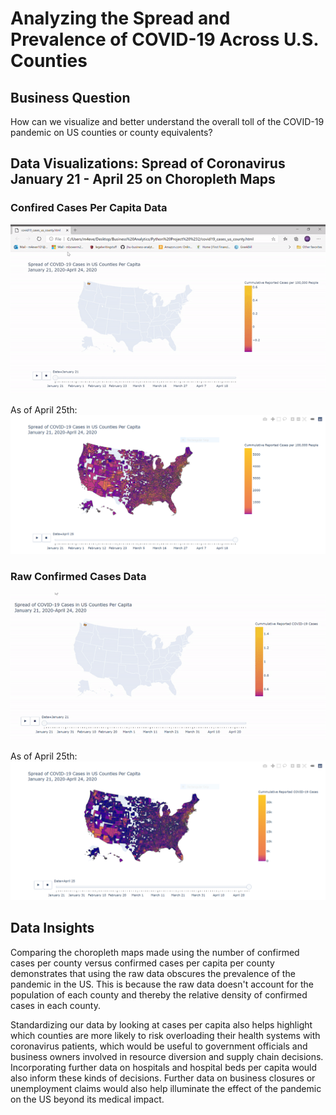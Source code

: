 # Analyzing the Spread and Prevalence of COVID-19 Across U.S. Counties

## Business Question
How can we visualize and better understand the overall toll of the COVID-19 pandemic on US counties or county equivalents?

## Data Visualizations: Spread of Coronavirus January 21 - April 25 on Choropleth Maps
### Confired Cases Per Capita Data
![](Images/covid19_cases_us_county.gif)

As of April 25th:
![](Images/covid19_cases_us_county.PNG)

### Raw Confirmed Cases Data
![](Images/covid19_cases_us_county_rawdata_gif.gif)

As of April 25th:
![](Images/covid19_cases_us_county_rawdata.PNG)

## Data Insights
Comparing the choropleth maps made using the number of confirmed cases per county versus confirmed cases per capita per county demonstrates that using the raw data obscures the prevalence of the pandemic in the US. This is because the raw data doesn't account for the population of each county and thereby the relative density of confirmed cases in each county.

Standardizing our data by looking at cases per capita also helps highlight which counties are more likely to risk overloading their health systems with coronavirus patients, which would be useful to government officials and business owners involved in resource diversion and supply chain decisions. Incorporating further data on hospitals and hospital beds per capita would also inform these kinds of decisions. Further data on business closures or unemployment claims would also help illuminate the effect of the pandemic on the US beyond its medical impact.
